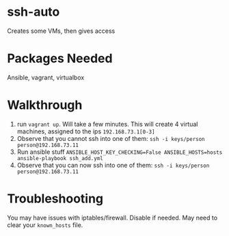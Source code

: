 # ssh-auto
Creates some VMs, then gives access

# Packages Needed
Ansible, vagrant, virtualbox

# Walkthrough
1. run `vagrant up`. Will take a few minutes. This will create 4 virtual machines, assigned to the ips `192.168.73.1[0-3]`
2. Observe that you cannot ssh into one of them: `ssh -i keys/person person@192.168.73.11`
3. Run ansible stuff `ANSIBLE_HOST_KEY_CHECKING=False ANSIBLE_HOSTS=hosts ansible-playbook ssh_add.yml`
4. Observe that you can now ssh into one of them: `ssh -i keys/person person@192.168.73.11`

# Troubleshooting
You may have issues with iptables/firewall. Disable if needed. May need to clear your `known_hosts` file.
